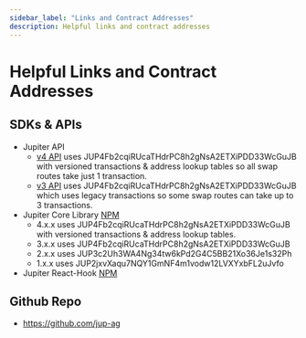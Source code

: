 ```yaml
---
sidebar_label: "Links and Contract Addresses"
description: Helpful links and contract addresses
---
```

# Helpful Links and Contract Addresses

## SDKs & APIs

- Jupiter API
    - [v4 API](https://quote-api.jup.ag/v4/docs/static/index.html) uses JUP4Fb2cqiRUcaTHdrPC8h2gNsA2ETXiPDD33WcGuJB with versioned transactions & address lookup tables so all swap routes take just 1 transaction.
    - [v3 API](https://quote-api.jup.ag/v3/docs/static/index.html) uses JUP4Fb2cqiRUcaTHdrPC8h2gNsA2ETXiPDD33WcGuJB which uses legacy transactions so some swap routes can take up to 3 transactions.
- Jupiter Core Library [NPM](https://www.npmjs.com/package/@jup-ag/core)
    - 4.x.x uses JUP4Fb2cqiRUcaTHdrPC8h2gNsA2ETXiPDD33WcGuJB with versioned transactions & address lookup tables.
    - 3.x.x uses JUP4Fb2cqiRUcaTHdrPC8h2gNsA2ETXiPDD33WcGuJB
    - 2.x.x uses JUP3c2Uh3WA4Ng34tw6kPd2G4C5BB21Xo36Je1s32Ph
    - 1.x.x uses JUP2jxvXaqu7NQY1GmNF4m1vodw12LVXYxbFL2uJvfo
- Jupiter React-Hook [NPM](https://www.npmjs.com/package/@jup-ag/react-hook)

## Github Repo

- https://github.com/jup-ag